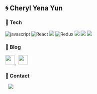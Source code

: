 
## 🌀 Cheryl Yena Yun 

### 🧶 Tech
![javascript](https://img.shields.io/badge/-JavaScript-F7E01C?&logo=JavaScript&logoColor=white)
![React](https://img.shields.io/badge/-React-61DAFB?&logo=react&logoColor=white)
<img src="https://img.shields.io/badge/TypeScript-3178C6?style=flat-square&logo=TypeScript&logoColor=white"/>
![Redux](https://img.shields.io/badge/-Redux-764ABC?&logo=redux&logoColor=white)
<img src="https://img.shields.io/badge/styled-components-DB7093?style=flat-square&logo=styled-components&logoColor=white"/>
<img src="https://img.shields.io/badge/CSS3-1572B6?style=flat-square&logo=CSS3&logoColor=white"/>
<img src="https://img.shields.io/badge/HTML5-E34F26?style=flat-square&logo=HTML5&logoColor=white"/>

### 🧀 Blog
<a href="https://www.notion.so/Cheryl-Yun-s-Notion-39cbdc64741545449c715ea6fc2a753a">
    <img src="https://i.esdrop.com/d/KwrGH1p1Zl/vJla3OzAk0.png" width="30" />
</a>
&nbsp;
<a href="https://velog.io/@yena1025">
    <img src="https://i.esdrop.com/d/KwrGH1p1Zl/YTds18N2It.png" width="30" />
</a>

### 🧲 Contact
<a href="mailto:cheryleduart@gmail.com">
    <img 
        src="https://img.shields.io/badge/-cheryleduart@gmail.com-c14438?style=flat-square&logo=Gmail&logoColor=white"
        style="height : auto; margin-left : 10px; margin-right : 10px;"/>
</a>
